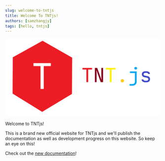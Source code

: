 ```yaml
---
slug: welcome-to-tntjs
title: Welcome To TNTjs!
authors: [samzhangjy]
tags: [hello, tntjs]
---
```


![TNTjs banner](./tntjs-banner.png)

Welcome to TNTjs!

This is a brand new official website for TNTjs and we'll publish the documentation as well as development progress on this website. So keep an eye on this!

Check out the [new documentation](/docs/introduction)!